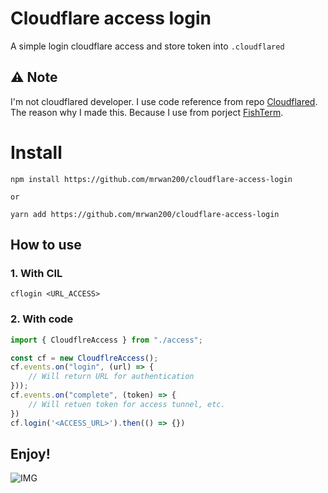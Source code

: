 # Cloudflare access login
A simple login cloudflare access and store token into `.cloudflared`

## ⚠️ Note
I'm not cloudflared developer. I use code reference from repo [Cloudflared](https://github.com/cloudflare/cloudflared). The reason why I made this. Because I use from porject [FishTerm](https://github.com/mrwan200/fishterm).
# Install
```
npm install https://github.com/mrwan200/cloudflare-access-login

or 

yarn add https://github.com/mrwan200/cloudflare-access-login
```


## How to use 
### 1. With CIL
```
cflogin <URL_ACCESS>
```

### 2. With code
```js
import { CloudflreAccess } from "./access";

const cf = new CloudflreAccess();
cf.events.on("login", (url) => {
    // Will return URL for authentication
}));
cf.events.on("complete", (token) => {
    // Will retuen token for access tunnel, etc.
})
cf.login('<ACCESS_URL>').then(() => {})
```

## Enjoy!
![IMG](https://media.tenor.com/tOQwllZ8ixwAAAAd/nahida-genshin-impact.gif)
